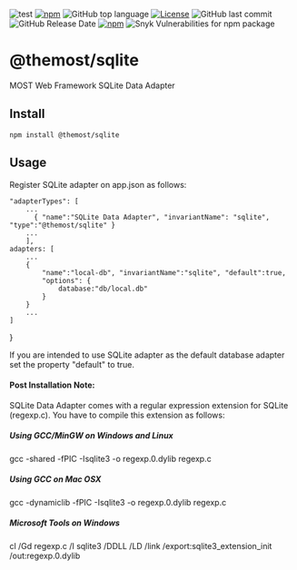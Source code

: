 ![test](https://github.com/themost-framework/sqlite/workflows/test/badge.svg)
[![npm](https://img.shields.io/npm/v/@themost%2Fsqlite.svg)](https://www.npmjs.com/package/@themost%2Fsqlite)
![GitHub top language](https://img.shields.io/github/languages/top/themost-framework/sqlite)
[![License](https://img.shields.io/npm/l/@themost/sqlite)](https://github.com/themost-framework/sqlite/blob/master/LICENSE)
![GitHub last commit](https://img.shields.io/github/last-commit/themost-framework/sqlite)
![GitHub Release Date](https://img.shields.io/github/release-date/themost-framework/sqlite)
[![npm](https://img.shields.io/npm/dw/@themost/sqlite)](https://www.npmjs.com/package/@themost%2Fsqlite)
![Snyk Vulnerabilities for npm package](https://img.shields.io/snyk/vulnerabilities/npm/@themost/sqlite)

# @themost/sqlite
MOST Web Framework SQLite Data Adapter

## Install

    npm install @themost/sqlite

## Usage

Register SQLite adapter on app.json as follows:

    "adapterTypes": [
        ...
          { "name":"SQLite Data Adapter", "invariantName": "sqlite", "type":"@themost/sqlite" }
        ...
        ],
    adapters: [
        ...
        { 
            "name":"local-db", "invariantName":"sqlite", "default":true,
            "options": {
                database:"db/local.db"
            }
        }
        ...
    ]
}

If you are intended to use SQLite adapter as the default database adapter set the property "default" to true. 

#### Post Installation Note:
SQLite Data Adapter comes with a regular expression extension for SQLite (regexp.c). You have to compile this extension as follows:

##### Using GCC/MinGW on Windows and Linux
gcc -shared -fPIC -Isqlite3 -o regexp.0.dylib regexp.c

##### Using GCC on Mac OSX
gcc -dynamiclib -fPIC -Isqlite3 -o regexp.0.dylib regexp.c

##### Microsoft Tools on Windows
cl /Gd regexp.c /I sqlite3 /DDLL /LD /link /export:sqlite3_extension_init /out:regexp.0.dylib

